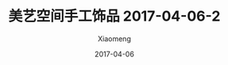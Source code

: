 ---
layout: post
title: 美艺空间手工饰品 2017-04-06-2
description: 美艺空间手工饰品
date: 2017-04-06
img: http://imglf0.nosdn.127.net/img/R2s3QnZjM0lqWFRIZ2lWaDV4dW1FcWNXYzZiR0hNRml6Mm54ZU5pL241YU1RRW02eVR6cFlnPT0.jpg?imageView&thumbnail=1680x0&quality=96&stripmeta=0&type=jpg
author: Xiaomeng
---